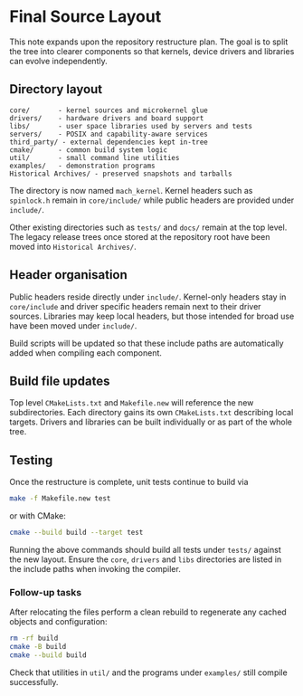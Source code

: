 # Final Source Layout

This note expands upon the repository restructure plan. The goal is to split the tree into clearer components so that kernels, device drivers and libraries can evolve independently.

## Directory layout

```
core/       - kernel sources and microkernel glue
drivers/    - hardware drivers and board support
libs/       - user space libraries used by servers and tests
servers/    - POSIX and capability-aware services
third_party/ - external dependencies kept in-tree
cmake/      - common build system logic
util/       - small command line utilities
examples/   - demonstration programs
Historical Archives/ - preserved snapshots and tarballs
```
The directory is now named `mach_kernel`. Kernel headers such as `spinlock.h` remain in `core/include/` while
public headers are provided under `include/`.

Other existing directories such as `tests/` and `docs/` remain at the top level.
The legacy release trees once stored at the repository root have been moved
into `Historical Archives/`.

## Header organisation

Public headers reside directly under `include/`. Kernel-only headers stay in `core/include` and driver specific headers remain next to their driver sources. Libraries may keep local headers, but those intended for broad use have been moved under `include/`.

Build scripts will be updated so that these include paths are automatically added when compiling each component.

## Build file updates

Top level `CMakeLists.txt` and `Makefile.new` will reference the new subdirectories. Each directory gains its own `CMakeLists.txt` describing local targets. Drivers and libraries can be built individually or as part of the whole tree.

## Testing

Once the restructure is complete, unit tests continue to build via

```sh
make -f Makefile.new test
```

or with CMake:

```sh
cmake --build build --target test
```

Running the above commands should build all tests under `tests/` against the new layout. Ensure the `core`, `drivers` and `libs` directories are listed in the include paths when invoking the compiler.

### Follow-up tasks

After relocating the files perform a clean rebuild to regenerate any cached
objects and configuration:

```sh
rm -rf build
cmake -B build
cmake --build build
```

Check that utilities in `util/` and the programs under `examples/` still compile
successfully.
